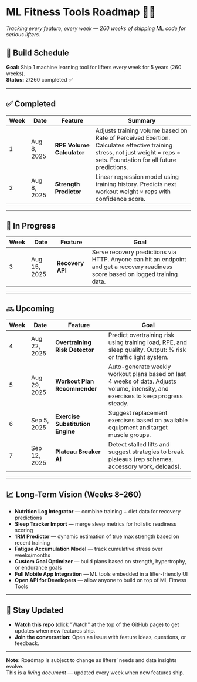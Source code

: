 # ML Fitness Tools Roadmap 💪🤖
_Tracking every feature, every week — 260 weeks of shipping ML code for serious lifters._

## 📅 Build Schedule
**Goal:** Ship 1 machine learning tool for lifters every week for 5 years (260 weeks).  
**Status:** 2/260 completed ✅  

---

## ✅ Completed
| Week | Date        | Feature | Summary |
| ---- | ----------- | ------- | ------- |
| 1    | Aug 8, 2025 | **RPE Volume Calculator** | Adjusts training volume based on Rate of Perceived Exertion. Calculates effective training stress, not just weight × reps × sets. Foundation for all future predictions. |
| 2    | Aug 8, 2025 | **Strength Predictor** | Linear regression model using training history. Predicts next workout weight × reps with confidence score. |

---

## 🚧 In Progress
| Week | Date        | Feature | Goal |
| ---- | ----------- | ------- | ---- |
| 3    | Aug 15, 2025 | **Recovery API** | Serve recovery predictions via HTTP. Anyone can hit an endpoint and get a recovery readiness score based on logged training data. |

---

## 🔜 Upcoming
| Week | Date        | Feature | Goal |
| ---- | ----------- | ------- | ---- |
| 4    | Aug 22, 2025 | **Overtraining Risk Detector** | Predict overtraining risk using training load, RPE, and sleep quality. Output: % risk or traffic light system. |
| 5    | Aug 29, 2025 | **Workout Plan Recommender** | Auto-generate weekly workout plans based on last 4 weeks of data. Adjusts volume, intensity, and exercises to keep progress steady. |
| 6    | Sep 5, 2025  | **Exercise Substitution Engine** | Suggest replacement exercises based on available equipment and target muscle groups. |
| 7    | Sep 12, 2025 | **Plateau Breaker AI** | Detect stalled lifts and suggest strategies to break plateaus (rep schemes, accessory work, deloads). |

---

## 📈 Long-Term Vision (Weeks 8–260)
- **Nutrition Log Integrator** — combine training + diet data for recovery predictions  
- **Sleep Tracker Import** — merge sleep metrics for holistic readiness scoring  
- **1RM Predictor** — dynamic estimation of true max strength based on recent training  
- **Fatigue Accumulation Model** — track cumulative stress over weeks/months  
- **Custom Goal Optimizer** — build plans based on strength, hypertrophy, or endurance goals  
- **Full Mobile App Integration** — ML tools embedded in a lifter-friendly UI  
- **Open API for Developers** — allow anyone to build on top of ML Fitness Tools

---

## 🔔 Stay Updated  
- **Watch this repo** (click "Watch" at the top of the GitHub page) to get updates when new features ship.  
- **Join the conversation:** Open an issue with feature ideas, questions, or feedback.

---

**Note:** Roadmap is subject to change as lifters’ needs and data insights evolve.  
This is a *living document* — updated every week when new features ship.

